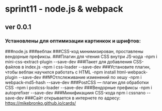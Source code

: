 # sprint11 - node.js & webpack
## ver 0.0.1
### Установлены для оптимизации картинкок и шрифтов:
###node.js 
###вебпак
###CSS-код минимизирован, проставлены вендорные префиксы.
###Плагин для чтения CSS внутри JS-кода
-npm i mini-css-extract-plugin --save-dev
###Пакет для добавления CSS-файлов в index.js
-npm i css-loader --save-dev
###Установите плагин, чтобы вебпак научился работать с HTML
-npm install html-webpack-plugin --save-dev
##№Отлслеживание изменений по хешу 
-npm i webpack-md5-hash --save-dev
###PostCSS — плагин для обработки CSS
-npm i postcss-loader --save-dev
###Вендорные префиксы
-npm i autoprefixer --save-dev
###Минификациия CSS-кода
npm i cssnano --save-dev
###Сайт открывается в интернете по адресу: <https://mikebronko.github.io/cards/>

